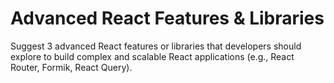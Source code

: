 # Advanced React Features & Libraries

Suggest 3 advanced React features or libraries that developers should explore to build complex and scalable React applications (e.g., React Router, Formik, React Query).